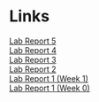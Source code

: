 # Links
[Lab Report 5](lab_report_5/lab_report_5.html) <br>
[Lab Report 4](lab_report_4/lab_report_4.html) <br>
[Lab Report 3](lab_report_3/lab_report_3.html) <br>
[Lab Report 2](lab_report_2/lab_report_2.html) <br>
[Lab Report 1 (Week 1)](lab_report_1_week_1/lab_report_1_week_1.html) <br>
[Lab Report 1 (Week 0)](lab_report_1_week_0.html) <br>


